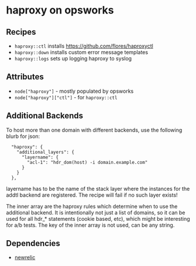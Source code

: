 # haproxy on opsworks

## Recipes

 * `haproxy::ctl` installs https://github.com/flores/haproxyctl
 * `haproxy::down` installs custom error message templates
 * `haproxy::logs` sets up logging haproxy to syslog

## Attributes

 * `node["haproxy"]` - mostly populated by opsworks
 * `node["haproxy"]["ctl"]` - for `haproxy::ctl`

## Additional Backends

To host more than one domain with different backends, use the following blurb for json:
```
  "haproxy": {
    "additional_layers": {
      "layername": {
        "acl-1": "hdr_dom(host) -i domain.example.com"
      }
    }
  },
```

layername has to be the name of the stack layer where the instances for the addtl backend are registered.
The recipe will fail if no such layer exists!

The inner array are the haproxy rules which determine when to use the additional backend. It is intentionally
not just a list of domains, so it can be used for all hdr\_* statements (cookie based, etc), which might be
interesting for a/b tests. The key of the inner array is not used, can be any string.


## Dependencies

 * [newrelic](https://github.com/till/easybib-cookbooks/tree/master/newrelic)
